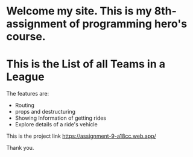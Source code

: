 
# Welcome my site. This is my 8th-assignment of programming hero's course.

# This is the List of all Teams in a League

The features are:

* Routing
* props and destructuring
* Showing Information of getting rides
* Explore details of a ride's vehicle

This is the project link https://assignment-9-a18cc.web.app/

Thank you.